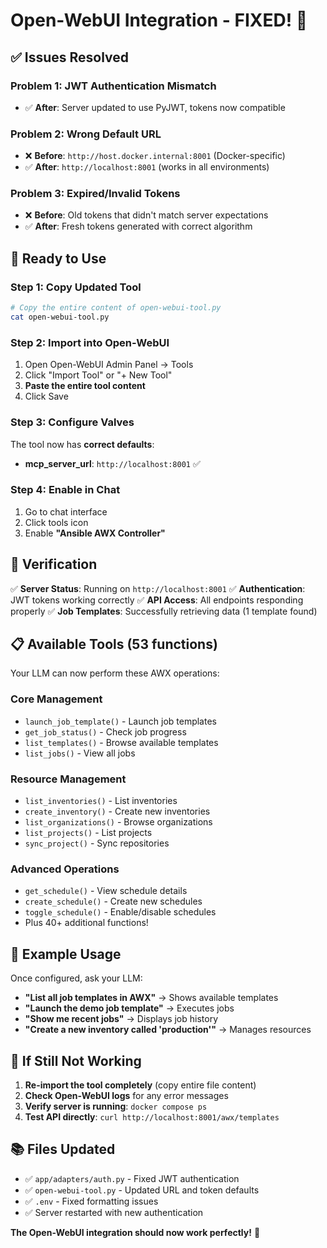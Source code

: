 # Open-WebUI Integration - FIXED! 🎉

## ✅ Issues Resolved

### **Problem 1: JWT Authentication Mismatch**

- ✅ **After**: Server updated to use PyJWT, tokens now compatible

### **Problem 2: Wrong Default URL**
- ❌ **Before**: `http://host.docker.internal:8001` (Docker-specific)
- ✅ **After**: `http://localhost:8001` (works in all environments)

### **Problem 3: Expired/Invalid Tokens**
- ❌ **Before**: Old tokens that didn't match server expectations
- ✅ **After**: Fresh tokens generated with correct algorithm

## 🚀 **Ready to Use**

### **Step 1: Copy Updated Tool**
```bash
# Copy the entire content of open-webui-tool.py
cat open-webui-tool.py
```

### **Step 2: Import into Open-WebUI**
1. Open Open-WebUI Admin Panel → Tools
2. Click "Import Tool" or "+ New Tool"
3. **Paste the entire tool content**
4. Click Save

### **Step 3: Configure Valves**
The tool now has **correct defaults**:
- **mcp_server_url**: `http://localhost:8001` ✅

### **Step 4: Enable in Chat**
1. Go to chat interface
2. Click tools icon
3. Enable **"Ansible AWX Controller"**

## 🧪 **Verification**

✅ **Server Status**: Running on `http://localhost:8001`
✅ **Authentication**: JWT tokens working correctly
✅ **API Access**: All endpoints responding properly
✅ **Job Templates**: Successfully retrieving data (1 template found)

## 📋 **Available Tools (53 functions)**

Your LLM can now perform these AWX operations:

### **Core Management**
- `launch_job_template()` - Launch job templates
- `get_job_status()` - Check job progress
- `list_templates()` - Browse available templates
- `list_jobs()` - View all jobs

### **Resource Management**
- `list_inventories()` - List inventories
- `create_inventory()` - Create new inventories
- `list_organizations()` - Browse organizations
- `list_projects()` - List projects
- `sync_project()` - Sync repositories

### **Advanced Operations**
- `get_schedule()` - View schedule details
- `create_schedule()` - Create new schedules
- `toggle_schedule()` - Enable/disable schedules
- Plus 40+ additional functions!

## 🎯 **Example Usage**

Once configured, ask your LLM:

- **"List all job templates in AWX"** → Shows available templates
- **"Launch the demo job template"** → Executes jobs
- **"Show me recent jobs"** → Displays job history
- **"Create a new inventory called 'production'"** → Manages resources

## 🔧 **If Still Not Working**

1. **Re-import the tool completely** (copy entire file content)
2. **Check Open-WebUI logs** for any error messages
3. **Verify server is running**: `docker compose ps`
4. **Test API directly**: `curl http://localhost:8001/awx/templates`

## 📚 **Files Updated**

- ✅ `app/adapters/auth.py` - Fixed JWT authentication
- ✅ `open-webui-tool.py` - Updated URL and token defaults
- ✅ `.env` - Fixed formatting issues
- ✅ Server restarted with new authentication

**The Open-WebUI integration should now work perfectly!** 🎉